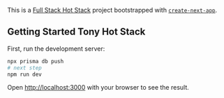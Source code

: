 This is a [Full Stack Hot Stack](https://github.com/soheilghanbary/) project bootstrapped with [`create-next-app`](https://github.com/vercel/next.js/tree/canary/packages/create-next-app).

## Getting Started Tony Hot Stack

First, run the development server:

```bash
npx prisma db push
# next step
npm run dev
```

Open [http://localhost:3000](http://localhost:3000) with your browser to see the result.